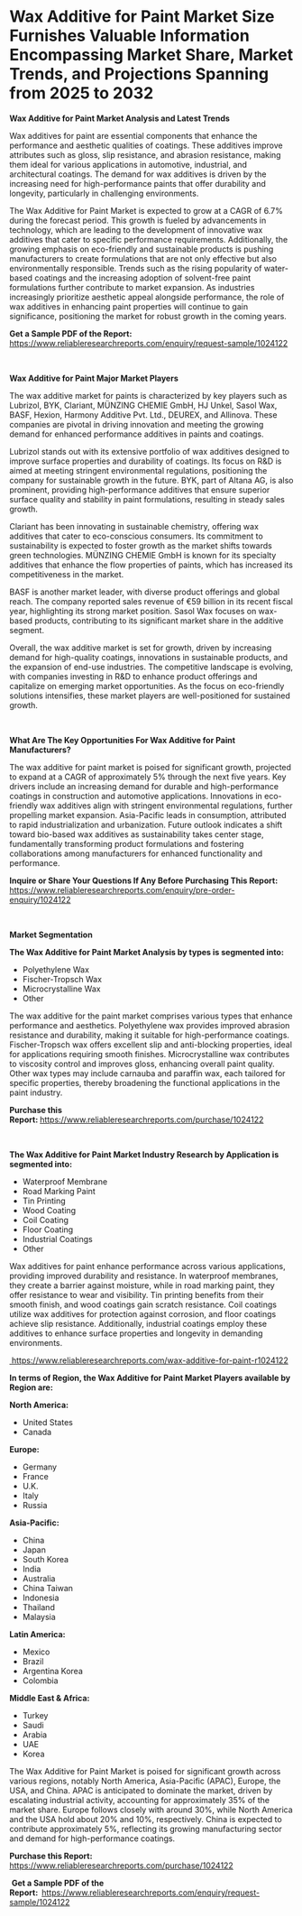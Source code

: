 <p><h1>Wax Additive for Paint Market Size Furnishes Valuable Information Encompassing Market Share, Market Trends, and Projections Spanning from 2025 to 2032</h1></p><p><strong>Wax Additive for Paint Market Analysis and Latest Trends</strong></p>
<p><p>Wax additives for paint are essential components that enhance the performance and aesthetic qualities of coatings. These additives improve attributes such as gloss, slip resistance, and abrasion resistance, making them ideal for various applications in automotive, industrial, and architectural coatings. The demand for wax additives is driven by the increasing need for high-performance paints that offer durability and longevity, particularly in challenging environments.</p><p>The Wax Additive for Paint Market is expected to grow at a CAGR of 6.7% during the forecast period. This growth is fueled by advancements in technology, which are leading to the development of innovative wax additives that cater to specific performance requirements. Additionally, the growing emphasis on eco-friendly and sustainable products is pushing manufacturers to create formulations that are not only effective but also environmentally responsible. Trends such as the rising popularity of water-based coatings and the increasing adoption of solvent-free paint formulations further contribute to market expansion. As industries increasingly prioritize aesthetic appeal alongside performance, the role of wax additives in enhancing paint properties will continue to gain significance, positioning the market for robust growth in the coming years.</p></p>
<p><strong>Get a Sample PDF of the Report:&nbsp;</strong> <a href="https://www.reliableresearchreports.com/enquiry/request-sample/1024122?utm_campaign=34&utm_medium=2&utm_source=Github&utm_content=ia&utm_term=18042025&utm_id=wax-additive-for-paint">https://www.reliableresearchreports.com/enquiry/request-sample/1024122</a></p>
<p>&nbsp;</p>
<p><strong>Wax Additive for Paint Major Market Players</strong></p>
<p><p>The wax additive market for paints is characterized by key players such as Lubrizol, BYK, Clariant, MÜNZING CHEMIE GmbH, HJ Unkel, Sasol Wax, BASF, Hexion, Harmony Additive Pvt. Ltd., DEUREX, and Allinova. These companies are pivotal in driving innovation and meeting the growing demand for enhanced performance additives in paints and coatings.</p><p>Lubrizol stands out with its extensive portfolio of wax additives designed to improve surface properties and durability of coatings. Its focus on R&D is aimed at meeting stringent environmental regulations, positioning the company for sustainable growth in the future. BYK, part of Altana AG, is also prominent, providing high-performance additives that ensure superior surface quality and stability in paint formulations, resulting in steady sales growth.</p><p>Clariant has been innovating in sustainable chemistry, offering wax additives that cater to eco-conscious consumers. Its commitment to sustainability is expected to foster growth as the market shifts towards green technologies. MÜNZING CHEMIE GmbH is known for its specialty additives that enhance the flow properties of paints, which has increased its competitiveness in the market.</p><p>BASF is another market leader, with diverse product offerings and global reach. The company reported sales revenue of €59 billion in its recent fiscal year, highlighting its strong market position. Sasol Wax focuses on wax-based products, contributing to its significant market share in the additive segment.</p><p>Overall, the wax additive market is set for growth, driven by increasing demand for high-quality coatings, innovations in sustainable products, and the expansion of end-use industries. The competitive landscape is evolving, with companies investing in R&D to enhance product offerings and capitalize on emerging market opportunities. As the focus on eco-friendly solutions intensifies, these market players are well-positioned for sustained growth.</p></p>
<p>&nbsp;</p>
<p><strong>What Are The Key Opportunities For Wax Additive for Paint Manufacturers?</strong></p>
<p><p>The wax additive for paint market is poised for significant growth, projected to expand at a CAGR of approximately 5% through the next five years. Key drivers include an increasing demand for durable and high-performance coatings in construction and automotive applications. Innovations in eco-friendly wax additives align with stringent environmental regulations, further propelling market expansion. Asia-Pacific leads in consumption, attributed to rapid industrialization and urbanization. Future outlook indicates a shift toward bio-based wax additives as sustainability takes center stage, fundamentally transforming product formulations and fostering collaborations among manufacturers for enhanced functionality and performance.</p></p>
<p><strong>Inquire or Share Your Questions If Any Before Purchasing This Report:</strong> <a href="https://www.reliableresearchreports.com/enquiry/pre-order-enquiry/1024122?utm_campaign=34&utm_medium=2&utm_source=Github&utm_content=ia&utm_term=18042025&utm_id=wax-additive-for-paint">https://www.reliableresearchreports.com/enquiry/pre-order-enquiry/1024122</a></p>
<p>&nbsp;</p>
<p><strong>Market Segmentation</strong></p>
<p><strong>The Wax Additive for Paint Market Analysis by types is segmented into:</strong></p>
<p><ul><li>Polyethylene Wax</li><li>Fischer-Tropsch Wax</li><li>Microcrystalline Wax</li><li>Other</li></ul></p>
<p><p>The wax additive for the paint market comprises various types that enhance performance and aesthetics. Polyethylene wax provides improved abrasion resistance and durability, making it suitable for high-performance coatings. Fischer-Tropsch wax offers excellent slip and anti-blocking properties, ideal for applications requiring smooth finishes. Microcrystalline wax contributes to viscosity control and improves gloss, enhancing overall paint quality. Other wax types may include carnauba and paraffin wax, each tailored for specific properties, thereby broadening the functional applications in the paint industry.</p></p>
<p><strong>Purchase this Report:&nbsp;</strong><a href="https://www.reliableresearchreports.com/purchase/1024122?utm_campaign=34&utm_medium=2&utm_source=Github&utm_content=ia&utm_term=18042025&utm_id=wax-additive-for-paint">https://www.reliableresearchreports.com/purchase/1024122</a></p>
<p>&nbsp;</p>
<p><strong>The Wax Additive for Paint Market Industry Research by Application is segmented into:</strong></p>
<p><ul><li>Waterproof Membrane</li><li>Road Marking Paint</li><li>Tin Printing</li><li>Wood Coating</li><li>Coil Coating</li><li>Floor Coating</li><li>Industrial Coatings</li><li>Other</li></ul></p>
<p><p>Wax additives for paint enhance performance across various applications, providing improved durability and resistance. In waterproof membranes, they create a barrier against moisture, while in road marking paint, they offer resistance to wear and visibility. Tin printing benefits from their smooth finish, and wood coatings gain scratch resistance. Coil coatings utilize wax additives for protection against corrosion, and floor coatings achieve slip resistance. Additionally, industrial coatings employ these additives to enhance surface properties and longevity in demanding environments.</p></p>
<p><a href="https://www.reliableresearchreports.com/wax-additive-for-paint-r1024122?utm_campaign=34&utm_medium=2&utm_source=Github&utm_content=ia&utm_term=18042025&utm_id=wax-additive-for-paint">&nbsp;https://www.reliableresearchreports.com/wax-additive-for-paint-r1024122</a></p>
<p><strong>In terms of Region, the Wax Additive for Paint Market Players available by Region are:</strong></p>
<p>
    <p> <strong> North America: </strong>
        <ul>
            <li>United States</li>
            <li>Canada</li>
        </ul>
        </p> 
    <p> <strong> Europe: </strong>
        <ul>
            <li>Germany</li>
            <li>France</li>
            <li>U.K.</li>
            <li>Italy</li>
            <li>Russia</li>
        </ul>
        </p> 
    <p> <strong> Asia-Pacific: </strong>
        <ul>
            <li>China</li>
            <li>Japan</li>
            <li>South Korea</li>
            <li>India</li>
            <li>Australia</li>
            <li>China Taiwan</li>
            <li>Indonesia</li>
            <li>Thailand</li>
            <li>Malaysia</li>
        </ul>
        </p> 
    <p> <strong> Latin America: </strong>
        <ul>
            <li>Mexico</li>
            <li>Brazil</li>
            <li>Argentina Korea</li>
            <li>Colombia</li>
        </ul>
        </p> 
    <p> <strong> Middle East & Africa: </strong>
        <ul>
            <li>Turkey</li>
            <li>Saudi</li>
            <li>Arabia</li>
            <li>UAE</li>
            <li>Korea</li>
        </ul>
    </p>
    </p>
<p><p>The Wax Additive for Paint Market is poised for significant growth across various regions, notably North America, Asia-Pacific (APAC), Europe, the USA, and China. APAC is anticipated to dominate the market, driven by escalating industrial activity, accounting for approximately 35% of the market share. Europe follows closely with around 30%, while North America and the USA hold about 20% and 10%, respectively. China is expected to contribute approximately 5%, reflecting its growing manufacturing sector and demand for high-performance coatings.</p></p>
<p><strong>Purchase this Report: </strong><a href="https://www.reliableresearchreports.com/purchase/1024122?utm_campaign=34&utm_medium=2&utm_source=Github&utm_content=ia&utm_term=18042025&utm_id=wax-additive-for-paint">https://www.reliableresearchreports.com/purchase/1024122</a></p>
<p>&nbsp;<strong>Get a Sample PDF of the Report:&nbsp;&nbsp;</strong><a href="https://www.reliableresearchreports.com/enquiry/request-sample/1024122?utm_campaign=34&utm_medium=2&utm_source=Github&utm_content=ia&utm_term=18042025&utm_id=wax-additive-for-paint">https://www.reliableresearchreports.com/enquiry/request-sample/1024122</a></p>
<p><strong></strong></p>
<p><p></p><p></p><p></p></p>